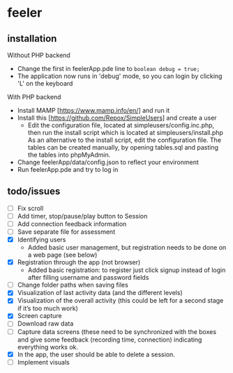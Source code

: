 # feeler

## installation

Without PHP backend
- Change the first in feelerApp.pde line to ```boolean debug = true;```
- The application now runs in 'debug' mode, so you can login by clicking 'L' on the keyboard

With PHP backend
- Install MAMP [https://www.mamp.info/en/] and run it
- Install this [https://github.com/Repox/SimpleUsers] and create a user
  - Edit the configuration file, located at simpleusers/config.inc.php, then run the install script which is located at simpleusers/install.php As an alternative to the install script, edit the configuration file. The tables can be created manually, by opening tables.sql and pasting the tables into phpMyAdmin.
- Change feelerApp/data/config.json to reflect your environment
- Run feelerApp.pde and try to log in

## todo/issues
- [ ] Fix scroll
- [ ] Add timer, stop/pause/play button to Session
- [ ] Add connection feedback information
- [ ] Save separate file for assessment
- [x] Identifying users
  - Added basic user management, but registration needs to be done on a web page (see below)
- [x] Registration through the app (not browser)
  - Added basic registration: to register just click signup instead of login after filling username and password fields
- [ ] Change folder paths when saving files
- [x] Visualization of last activity data (and the different levels)
- [x] Visualization of the overall activity (this could be left for a second stage if it’s too much work)
- [x] Screen capture
- [ ] Download raw data
- [ ] Capture data screens (these need to be synchronized with the boxes and give some feedback (recording time, connection) indicating everything works ok.
- [x] In the app, the user should be able to delete a session.
- [ ] Implement visuals